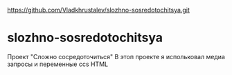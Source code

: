 https://github.com/Vladkhrustalev/slozhno-sosredotochitsya.git
# slozhno-sosredotochitsya
Проект "Сложно сосредоточиться"
В этоп проекте я испольковал медиа запросы и переменные ccs
HTML 
